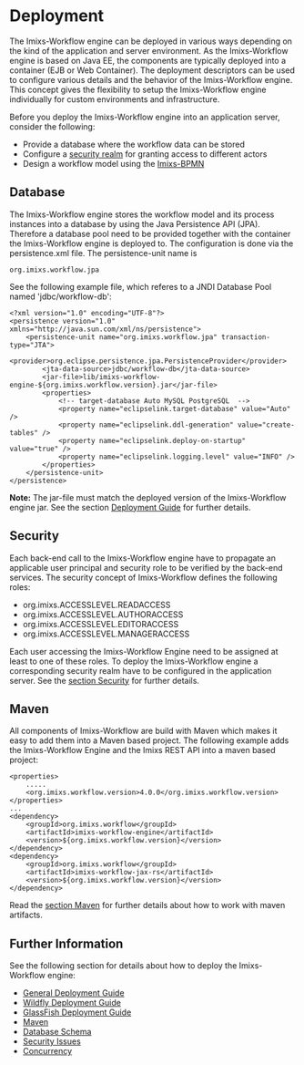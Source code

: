 # Deployment
The Imixs-Workflow engine can be deployed in various ways depending on the kind of the application and server environment. As the Imixs-Workflow engine is based on Java EE, the components are typically deployed into a container (EJB or Web Container). The deployment descriptors can be used to configure various details and the behavior of the Imixs-Workflow engine. This concept gives the flexibility to setup the Imixs-Workflow engine individually for custom environments and infrastructure. 

Before you deploy the Imixs-Workflow engine into an application server, consider the following:
 
  * Provide a database where the workflow data can be stored
  * Configure a [security realm](./deployment/security.html) for granting access to different actors
  * Design a workflow model using the [Imixs-BPMN](./modelling/index.html) 

## Database
The Imixs-Workflow engine stores the workflow model and its process instances into a database by using the Java Persistence API (JPA). Therefore a database pool need to be provided together with the container the Imixs-Workflow engine is deployed to. The configuration is done via the persistence.xml file. The persistence-unit name is 

	org.imixs.workflow.jpa

See the following example file, which referes to a JNDI Database Pool named 'jdbc/workflow-db':


	<?xml version="1.0" encoding="UTF-8"?>
	<persistence version="1.0" xmlns="http://java.sun.com/xml/ns/persistence">
		<persistence-unit name="org.imixs.workflow.jpa" transaction-type="JTA">	
			<provider>org.eclipse.persistence.jpa.PersistenceProvider</provider>	
			<jta-data-source>jdbc/workflow-db</jta-data-source>
			<jar-file>lib/imixs-workflow-engine-${org.imixs.workflow.version}.jar</jar-file>
			<properties>
				<!-- target-database Auto MySQL PostgreSQL  -->
				<property name="eclipselink.target-database" value="Auto" />
				<property name="eclipselink.ddl-generation" value="create-tables" />
				<property name="eclipselink.deploy-on-startup" value="true" />
				<property name="eclipselink.logging.level" value="INFO" />	
			</properties>				
		</persistence-unit>
	</persistence> 


		
	

__Note:__ The jar-file must match the deployed version of the Imixs-Workflow engine jar. See the section [Deployment Guide](./deployment_guide.html) for further details.


## Security
Each back-end call to the Imixs-Workflow engine have to propagate an applicable user principal and security role to be verified by the back-end services. The security concept of Imixs-Workflow defines the following roles:

  * org.imixs.ACCESSLEVEL.READACCESS
  * org.imixs.ACCESSLEVEL.AUTHORACCESS
  * org.imixs.ACCESSLEVEL.EDITORACCESS
  * org.imixs.ACCESSLEVEL.MANAGERACCESS

Each user accessing the Imixs-Workflow Engine need to be assigned at least to one of these roles. To deploy the Imixs-Workflow engine a corresponding security realm have to be configured in the application server. See the [section Security](./security.html) for further details.

  
## Maven
All components of Imixs-Workflow are build with Maven which makes it easy to add them into a Maven based project. The following example adds the Imixs-Workflow Engine and the Imixs REST API into a maven based project:

	
	<properties>
		.....
		<org.imixs.workflow.version>4.0.0</org.imixs.workflow.version>
	</properties>
	...
	<dependency>
		<groupId>org.imixs.workflow</groupId>
		<artifactId>imixs-workflow-engine</artifactId>
		<version>${org.imixs.workflow.version}</version>
	</dependency>
	<dependency>
		<groupId>org.imixs.workflow</groupId>
		<artifactId>imixs-workflow-jax-rs</artifactId>
		<version>${org.imixs.workflow.version}</version>
	</dependency>

Read the [section Maven](../maven.html) for further details about how to work with maven artifacts.


## Further Information

See the following section for details about how to deploy the Imixs-Workflow engine:

 * [General Deployment Guide](./deployment_guide.html)
 * [Wildfly Deployment Guide](./wildfly.html)
 * [GlassFish Deployment Guide](./glassfish.html)
 * [Maven](../maven.html)
 * [Database Schema](./database_schema.html)
 * [Security Issues](./security.html) 
 * [Concurrency](./concurrency.html) 
